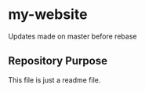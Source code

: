 # my-website

Updates made on master before rebase

## Repository Purpose

This file is just a readme file.

